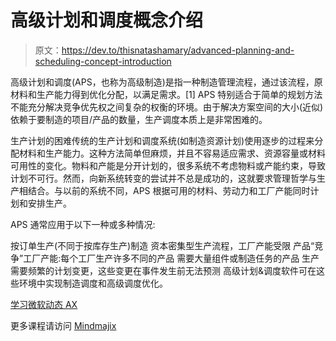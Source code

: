 # 高级计划和调度概念介绍

> 原文：<https://dev.to/thisnatashamary/advanced-planning-and-scheduling-concept-introduction>

高级计划和调度(APS，也称为高级制造)是指一种制造管理流程，通过该流程，原材料和生产能力得到优化分配，以满足需求。[1] APS 特别适合于简单的规划方法不能充分解决竞争优先权之间复杂的权衡的环境。由于解决方案空间的大小(近似)依赖于要制造的项目/产品的数量，生产调度本质上是非常困难的。

生产计划的困难传统的生产计划和调度系统(如制造资源计划)使用逐步的过程来分配材料和生产能力。这种方法简单但麻烦，并且不容易适应需求、资源容量或材料可用性的变化。物料和产能是分开计划的，很多系统不考虑物料或产能约束，导致计划不可行。然而，向新系统转变的尝试并不总是成功的，这就要求管理哲学与生产相结合。与以前的系统不同，APS 根据可用的材料、劳动力和工厂产能同时计划和安排生产。

APS 通常应用于以下一种或多种情况:

按订单生产(不同于按库存生产)制造
资本密集型生产流程，工厂产能受限
产品“竞争”工厂产能:每个工厂生产许多不同的产品
需要大量组件或制造任务的产品
生产需要频繁的计划变更，这些变更在事件发生前无法预测
高级计划&调度软件可在这些环境中实现制造调度和高级调度优化。

[学习微软动态 AX](https://mindmajix.com/microsoft-dynamics-ax-training)

更多课程请访问 [Mindmajix](https://mindmajix.com)